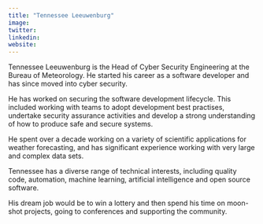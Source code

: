 ```yaml
---
title: "Tennessee Leeuwenburg"
image:
twitter:
linkedin:
website:
---
```


Tennessee Leeuwenburg is the Head of Cyber Security Engineering at the Bureau of Meteorology. He started his career as a software developer and has since moved into cyber security.

He has worked on securing the software development lifecycle. This included working with teams to adopt development best practises, undertake security assurance activities and develop a strong understanding of how to produce safe and secure systems.

He spent over a decade working on a variety of scientific applications for weather forecasting, and has significant experience working with very large and complex data sets.

Tennessee has a diverse range of technical interests, including quality code, automation, machine learning, artificial intelligence and open source software.

His dream job would be to win a lottery and then spend his time on moon-shot projects, going to conferences and supporting the community.